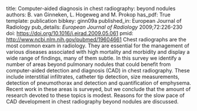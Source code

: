 title: Computer-aided diagnosis in chest radiography: beyond nodules
authors: B. van Ginneken, L. Hogeweg and M. Prokop
has_pdf: True
template: publication
bibkey: ginn09a
published_in: European Journal of Radiology
pub_details: <i>European Journal of Radiology</i> 2009;72:226-230
doi: https://doi.org/10.1016/j.ejrad.2009.05.061
pmid: http://www.ncbi.nlm.nih.gov/pubmed/19604661
Chest radiographs are the most common exam in radiology. They are essential for the management of various diseases associated with high mortality and morbidity and display a wide range of findings, many of them subtle. In this survey we identify a number of areas beyond pulmonary nodules that could benefit from computer-aided detection and diagnosis (CAD) in chest radiography. These include interstitial infiltrates, catheter tip detection, size measurements, detection of pneumothorax and detection and quantification of emphysema. Recent work in these areas is surveyed, but we conclude that the amount of research devoted to these topics is modest. Reasons for the slow pace of CAD development in chest radiography beyond nodules are discussed.

